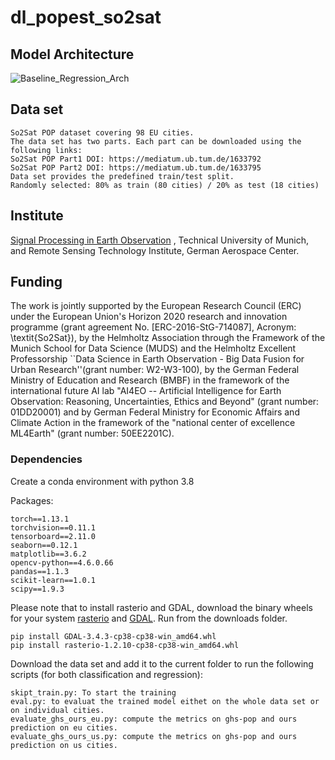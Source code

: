 # dl_popest_so2sat

## Model Architecture

![Baseline_Regression_Arch](https://user-images.githubusercontent.com/61827990/208144547-9f0ec1f5-4a51-4589-b0d0-4b2d692b621e.png)


## Data set
```
So2Sat POP dataset covering 98 EU cities. 
The data set has two parts. Each part can be downloaded using the following links:
So2Sat POP Part1 DOI: https://mediatum.ub.tum.de/1633792
So2Sat POP Part2 DOI: https://mediatum.ub.tum.de/1633795
Data set provides the predefined train/test split.
Randomly selected: 80% as train (80 cities) / 20% as test (18 cities)
```

## Institute
[Signal Processing in Earth Observation](https://www.asg.ed.tum.de/sipeo/home/) , Technical University of Munich, and Remote Sensing Technology Institute, German Aerospace Center.


## Funding
The work is jointly supported by the European Research Council (ERC) under the European Union's Horizon 2020 research and innovation programme (grant agreement No. [ERC-2016-StG-714087], Acronym: \textit{So2Sat}), by the Helmholtz Association through the Framework of the Munich School for Data Science (MUDS) and the Helmholtz Excellent Professorship ``Data Science in Earth Observation - Big Data Fusion for Urban Research''(grant number: W2-W3-100), by the German Federal Ministry of Education and Research (BMBF) in the framework of the international future AI lab "AI4EO -- Artificial Intelligence for Earth Observation: Reasoning, Uncertainties, Ethics and Beyond" (grant number: 01DD20001) and by German Federal Ministry for Economic Affairs and Climate Action in the framework of the "national center of excellence ML4Earth" (grant number: 50EE2201C).

### Dependencies

Create a conda environment with python 3.8

Packages:
```
torch==1.13.1
torchvision==0.11.1
tensorboard==2.11.0
seaborn==0.12.1
matplotlib==3.6.2
opencv-python==4.6.0.66
pandas==1.1.3
scikit-learn==1.0.1
scipy==1.9.3
```


Please note that to install rasterio and GDAL, download the binary wheels for your system [rasterio](https://www.lfd.uci.edu/~gohlke/pythonlibs/#rasterio) and [GDAL](https://www.lfd.uci.edu/~gohlke/pythonlibs/#gdal). Run from the downloads folder.
```
pip install GDAL-3.4.3-cp38-cp38-win_amd64.whl
pip install rasterio-1.2.10-cp38-cp38-win_amd64.whl
```


Download the data set and add it to the current folder to run the following scripts (for both classification and regression):
```
skipt_train.py: To start the training
eval.py: to evaluat the trained model eithet on the whole data set or on individual cities.
evaluate_ghs_ours_eu.py: compute the metrics on ghs-pop and ours prediction on eu cities.
evaluate_ghs_ours_us.py: compute the metrics on ghs-pop and ours prediction on us cities.
```

